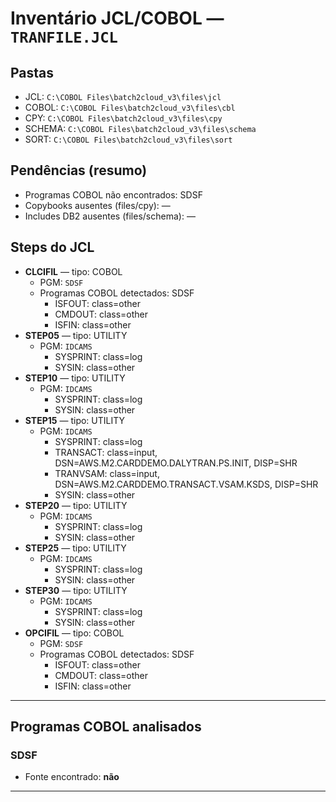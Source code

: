 # Inventário JCL/COBOL — `TRANFILE.JCL`

## Pastas
- JCL: `C:\COBOL Files\batch2cloud_v3\files\jcl`
- COBOL: `C:\COBOL Files\batch2cloud_v3\files\cbl`
- CPY: `C:\COBOL Files\batch2cloud_v3\files\cpy`
- SCHEMA: `C:\COBOL Files\batch2cloud_v3\files\schema`
- SORT: `C:\COBOL Files\batch2cloud_v3\files\sort`

## Pendências (resumo)
- Programas COBOL não encontrados: SDSF
- Copybooks ausentes (files/cpy): —
- Includes DB2 ausentes (files/schema): —

## Steps do JCL
- **CLCIFIL** — tipo: COBOL  
  - PGM: `SDSF`
  - Programas COBOL detectados: SDSF
    - ISFOUT: class=other
    - CMDOUT: class=other
    - ISFIN: class=other
- **STEP05** — tipo: UTILITY  
  - PGM: `IDCAMS`
    - SYSPRINT: class=log
    - SYSIN: class=other
- **STEP10** — tipo: UTILITY  
  - PGM: `IDCAMS`
    - SYSPRINT: class=log
    - SYSIN: class=other
- **STEP15** — tipo: UTILITY  
  - PGM: `IDCAMS`
    - SYSPRINT: class=log
    - TRANSACT: class=input, DSN=AWS.M2.CARDDEMO.DALYTRAN.PS.INIT, DISP=SHR
    - TRANVSAM: class=input, DSN=AWS.M2.CARDDEMO.TRANSACT.VSAM.KSDS, DISP=SHR
    - SYSIN: class=other
- **STEP20** — tipo: UTILITY  
  - PGM: `IDCAMS`
    - SYSPRINT: class=log
    - SYSIN: class=other
- **STEP25** — tipo: UTILITY  
  - PGM: `IDCAMS`
    - SYSPRINT: class=log
    - SYSIN: class=other
- **STEP30** — tipo: UTILITY  
  - PGM: `IDCAMS`
    - SYSPRINT: class=log
    - SYSIN: class=other
- **OPCIFIL** — tipo: COBOL  
  - PGM: `SDSF`
  - Programas COBOL detectados: SDSF
    - ISFOUT: class=other
    - CMDOUT: class=other
    - ISFIN: class=other

---
## Programas COBOL analisados
### SDSF
- Fonte encontrado: **não**

---